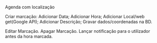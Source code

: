Agenda com localização

Criar marcação:
	Adicionar Data;
	Adicionar Hora;
	Adicionar Local/web get(Google API);
	Adicionar Descrição;
	Gravar dados/coordenadas na BD.

Editar Marcação.
Apagar Marcação.
Lançar notificação para o utilizador antes da hora marcada.